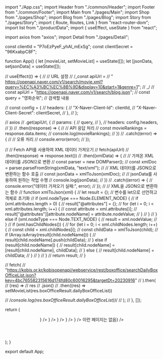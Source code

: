 import "./App.css";
import Header from "./common/Header";
import Footer from "./common/Footer";
import Main from "./pages/Main";
import Shop from "./pages/Shop";
import Blog from "./pages/Blog";
import Story from "./pages/Story";
import { Route, Routes, Link } from "react-router-dom";
import list from "./productData";
import { useEffect, useState } from "react";

import axios from "axios";
import Detail from "./pages/Detail";

const clientId = "P7oEzPyeF_yhAl_mExSg";
const clientSecret = "96KxabpC8F";

function App() {
let [movieList, setMovieList] = useState([]);
let [jsonData, setjsonData] = useState([]);

// useEffect(() => {
// // URL 설정
// /_const apiUrl =
// " https://openapi.naver.com/v1/search/movie.xml?query=%EC%A3%BC%EC%8B%9D&display=10&start=1&genre=1";
// _/
// const apiUrl = "https://openapi.naver.com/v1/search/blog.json";
// const query = "영화순위"; // 검색할 내용

// const config = {
// headers: {
// "X-Naver-Client-Id": clientId,
// "X-Naver-Client-Secret": clientSecret,
// },
// };

// axios
// .get(apiUrl, {
// params: {
// query,
// },
// headers: config.headers,
// })
// .then((response) => {
// // API 응답 처리
// const movieRankings = response.data.items;
// console.log(movieRankings);
// })
// .catch((error) => {
// // 오류 처리
// console.error(error);
// });

// // Fetch API를 사용하여 XML 데이터 가져오기
// fetch(apiUrl)
// .then((response) => response.text())
// .then((xmlData) => {
// // 가져온 XML 데이터를 JSON으로 변환
// const parser = new DOMParser();
// const xmlDoc = parser.parseFromString(xmlData, "text/xml");
// // XML 데이터를 JSON으로 변환하는 함수 호출
// const jsonData = xmlToJson(xmlDoc);
// // jsonData를 사용하여 원하는 작업 수행
// console.log(jsonData);
// })
// .catch((error) => {
// console.error("데이터 가져오기 실패:", error);
// });
// // XML을 JSON으로 변환하는 함수
// function xmlToJson(xml) {
// let result = {}; // 변수를 let으로 선언하고 객체로 초기화
// if (xml.nodeType === Node.ELEMENT_NODE) {
// if (xml.attributes.length > 0) {
// result["@attributes"] = {};
// for (let i = 0; i < xml.attributes.length; i++) {
// const attribute = xml.attributes[i];
// result["@attributes"][attribute.nodeName] = attribute.nodeValue;
// }
// }
// } else if (xml.nodeType === Node.TEXT_NODE) {
// result = xml.nodeValue;
// }
// if (xml.hasChildNodes()) {
// for (let i = 0; i < xml.childNodes.length; i++) {
// const child = xml.childNodes[i];
// const childData = xmlToJson(child);
// if (Array.isArray(result[child.nodeName])) {
// result[child.nodeName].push(childData);
// } else if (result[child.nodeName]) {
// result[child.nodeName] = [result[child.nodeName], childData];
// } else {
// result[child.nodeName] = childData;
// }
// }
// }
// return result;
// }

// fetch(
// "https://kobis.or.kr/kobisopenapi/webservice/rest/boxoffice/searchDailyBoxOfficeList.json?key=4bc765582315616d174fd80c60016295&targetDt=20230916"
// ).then(
// (res) =>
// res
// .json()
// .then((res) => setMovieList(res.boxOfficeResult.dailyBoxOfficeList))

// /_console.log(res.boxOfficeResult.dailyBoxOfficeList))_/
// );
// }, []);

return (
<div className="App">
<Header />
<Routes>
<Route path="/" element={<Main list={list} />} />
<Route path="/shop" element={<Shop list={list} />} />
<Route path="/blog" element={<Blog movieList={movieList} />} />
<Route path="/story" element={<Story />} />
<Route path="/detail/:id" element={<Detail list={list} />} />
<Route path="\*" element={<>이런 페이지는 없음</>} />
</Routes>
<Footer />
</div>
);
}

export default App;

